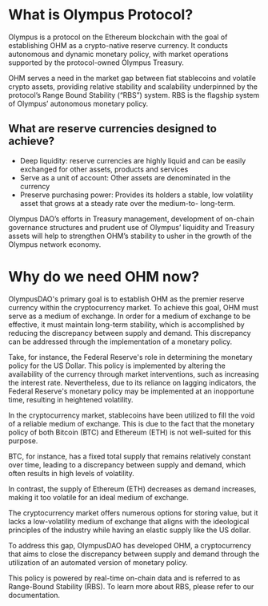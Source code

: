 # What is Olympus Protocol?

Olympus is a protocol on the Ethereum blockchain with the goal of establishing OHM as a crypto-native reserve currency. It conducts autonomous and dynamic monetary policy, with market operations supported by the protocol-owned Olympus Treasury.

OHM serves a need in the market gap between fiat stablecoins and volatile crypto assets, providing relative stability and scalability underpinned by the protocol’s Range Bound Stability (“RBS”) system. RBS is the flagship system of Olympus’ autonomous monetary policy.

## What are reserve currencies designed to achieve?
* Deep liquidity: reserve currencies are highly liquid and can be easily exchanged for other assets, products and services
* Serve as a unit of account: Other assets are denominated in the currency
* Preserve purchasing power: Provides its holders a stable, low volatility asset that grows at a steady rate over the medium-to- long-term.

Olympus DAO’s efforts in Treasury management, development of on-chain governance structures and prudent use of Olympus’ liquidity and Treasury assets will help to strengthen OHM’s stability to usher in the growth of the Olympus network economy.

# Why do we need OHM now?

OlympusDAO's primary goal is to establish OHM as the premier reserve currency within the cryptocurrency market. To achieve this goal, OHM must serve as a medium of exchange. In order for a medium of exchange to be effective, it must maintain long-term stability, which is accomplished by reducing the discrepancy between supply and demand. This discrepancy can be addressed through the implementation of a monetary policy.

Take, for instance, the Federal Reserve's role in determining the monetary policy for the US Dollar. This policy is implemented by altering the availability of the currency through market interventions, such as increasing the interest rate. Nevertheless, due to its reliance on lagging indicators, the Federal Reserve's monetary policy may be implemented at an inopportune time, resulting in heightened volatility.

In the cryptocurrency market, stablecoins have been utilized to fill the void of a reliable medium of exchange. This is due to the fact that the monetary policy of both Bitcoin (BTC) and Ethereum (ETH) is not well-suited for this purpose. 

BTC, for instance, has a fixed total supply that remains relatively constant over time, leading to a discrepancy between supply and demand, which often results in high levels of volatility.

In contrast, the supply of Ethereum (ETH) decreases as demand increases, making it too volatile for an ideal medium of exchange.

The cryptocurrency market offers numerous options for storing value, but it lacks a low-volatility medium of exchange that aligns with the ideological principles of the industry while having an elastic supply like the US dollar. 

To address this gap, OlympusDAO has developed OHM, a cryptocurrency that aims to close the discrepancy between supply and demand through the utilization of an automated version of monetary policy. 

This policy is powered by real-time on-chain data and is referred to as Range-Bound Stability (RBS). To learn more about RBS, please refer to our documentation.
